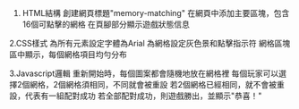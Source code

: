 1. HTML結構
   創建網頁標題"memory-matching"
   在網頁中添加主要區塊，包含16個可點擊的網格
   在頁腳部分顯示遊戲狀態信息

2.CSS樣式
   為所有元素設定字體為Arial
   為網格設定灰色景和點擊指示符
   網格區塊區中顯示，每個網格項目均勻分布

3.Javascript邏輯
   重新開始時，每個圖案都會隨機地放在網格裡
   每個玩家可以選擇2個網格，2個網格須相同，不同就會被重設
   若2個網格已經相同，就不會被重設，代表有一組配對成功
   若全部配對成功，則遊戲勝出，並顯示"恭喜！"
